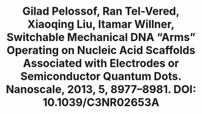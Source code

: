 ---
layout: publication
title: "Gilad Pelossof, Ran Tel-Vered, Xiaoqing Liu, Itamar Willner, Switchable Mechanical DNA “Arms” Operating on Nucleic Acid Scaffolds Associated with Electrodes or Semiconductor Quantum Dots. Nanoscale, 2013, 5, 8977–8981. DOI: 10.1039/C3NR02653A"
---